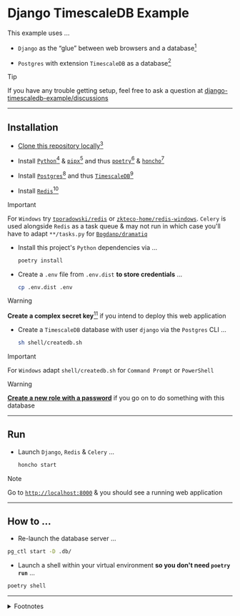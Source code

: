 # Django TimescaleDB Example

This example uses ...

- `Django` as the “glue” between web browsers and a database[^DJANGO]

- `Postgres` with extension `TimescaleDB` as a database[^TIMESCALEDB]

> [!TIP]
> If you have any trouble getting setup,  feel free to ask a question at [django-timescaledb-example/discussions](https://github.com/rdmolony/django-timescaledb-example/discussions)

---


## Installation

- [Clone this repository locally](https://docs.github.com/en/repositories/creating-and-managing-repositories/cloning-a-repository)[^GITHUB]

- Install [`Python`](https://www.python.org/)[^PYTHON] & [`pipx`](https://github.com/pypa/pipx)[^PIPX] and thus [`poetry`](https://github.com/python-poetry/poetry)[^POETRY] & [`honcho`](https://github.com/nickstenning/honcho)[^HONCHO]

- Install [`Postgres`](https://www.postgresql.org/)[^POSTGRES] and thus [`TimescaleDB`](https://www.timescale.com/)[^POSTGRES]

- Install [`Redis`](https://redis.io/)[^REDIS]

> [!IMPORTANT]  
> For `Windows` try [`tporadowski/redis`](https://github.com/tporadowski/redis) or [`zkteco-home/redis-windows`](https://github.com/zkteco-home/redis-windows).  `Celery` is used alongside `Redis` as a task queue & may not run in which case you'll have to adapt `**/tasks.py` for [`Bogdanp/dramatiq`](https://github.com/Bogdanp/dramatiq)

- Install this project's `Python` dependencies via ...

    ```sh
    poetry install
    ```

- Create a `.env` file from `.env.dist` **to store credentials** ...

    ```sh
    cp .env.dist .env
    ```

> [!WARNING]  
> **Create a complex secret key**[^SECRET_KEY] if you intend to deploy this web application

- Create a `TimescaleDB` database with user `django` via the `Postgres` CLI ...

    ```sh
    sh shell/createdb.sh
    ```

> [!IMPORTANT]  
> For `Windows` adapt `shell/createdb.sh` for `Command Prompt` or `PowerShell`

> [!WARNING]  
> [**Create a new role with a password**](https://www.postgresql.org/docs/current/database-roles.html) if you go on to do something with this database


---


## Run

- Launch `Django`, `Redis` & `Celery` ...

    ```sh
    honcho start
    ```

> [!NOTE]  
> Go to [`http://localhost:8000`](http://localhost:8000) & you should see a running web application


---


## How to ...

- Re-launch the database server ...

```sh
pg_ctl start -D .db/
```

- Launch a shell within your virtual environment **so you don't need `poetry run`** ...

```sh
poetry shell
```


---


<details>
<summary>Footnotes</summary>

[^DJANGO]: To display a web page it asks a database for the data it needs to render files that the browser interprets (HTML, CSS & JavaScript) so it can display a user interface

[^HONCHO]: I use `pipx` ...

    ```sh
    pipx install honcho
    ```

[^GITHUB]:

    I use [`git clone`](https://git-scm.com/) ...

    ```sh
    git clone git@github.com:rdmolony/rdmolony.github.io.git
    ```

    ... since I prefer to [authenticate with `GitHub` via `SSH`](https://docs.github.com/en/authentication/connecting-to-github-with-ssh)

[^PIPX]: I use [`nix`](https://github.com/DeterminateSystems/nix-installer) ...

    ```sh
    nix profile install nixpkgs#pipx
    ``` 

    Why not use `pip`?  `Python` ships with `pip` which installs dependencies "globally" which means that you can't easily install the same 3rd party library twice

[^POETRY]: I use `pipx` ...

    ```sh
    pipx install poetry
    ```

[^PYTHON]: I use [`nix`](https://github.com/DeterminateSystems/nix-installer) ...

    ```sh
    nix profile install nixpkgs#python3
    ```

[^POSTGRES]: I use [`nix`](https://github.com/DeterminateSystems/nix-installer) ...

    ```sh
    nix profile install --impure --expr 'with import <nixpkgs> {}; pkgs.postgresql.withPackages   (p: [ p.timescaledb ])'
    ```

[^REDIS]: I use [`nix`](https://github.com/DeterminateSystems/nix-installer) ...

    ```sh
    nix profile install nixpkgs#redis
    ```

[^SECRET_KEY]: Generate a `SECRET_KEY` ...

    ```sh
    poetry run python -c "
    from django.core.management.utils import get_random_secret_key
    print(get_random_secret_key())
    "
    ```

    ... & copy it into `.env`

[^TIMESCALEDB]: `TimescaleDB` is an extension to the `Postgres` database which grants it timeseries capabilities.  `Postgres` wasn't designed to handle timeseries workloads in which data is infrequently inserted and frequently queried in bulk.  `TimescaleDB` adapts `Postgres` via "hypertables" which enable compression of many rows into "chunks" which are indexed by timestamps.  Consequently,  queries on ranges of timestamps are faster since `Postgres` can search "chunks" instead of rows & storage is cheaper.  By compressing, `TimescaleDB` trades insert performance for query performance.
